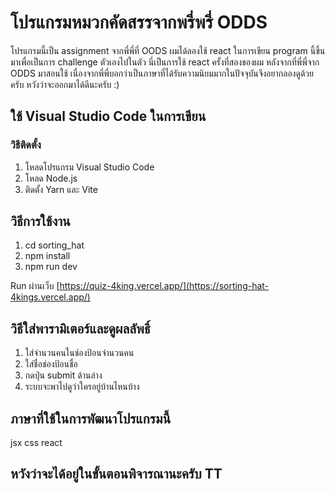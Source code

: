 # โปรแกรมหมวกคัดสรรจากพรี่พรี่ ODDS
โปรแกรมนี้เป็น assignment จากพี่พี่ที่ OODS ผมได้ลองใช้ react ในการเขียน program นี้ขึ้นมาเพื่อเป็นการ challenge ตัวเองไปในตัว
นี่เป็นการใช้ react ครั้งที่สองของผม หลังจากที่พี่พี่จาก ODDS มาสอนใช้ เนื่องจากพี่พี่บอกว่าเป็นภาษาที่ได้รับความนิยมมากในปัจจุบันจึงอยากลองดูด้วยครับ
หวังว่าจะออกมาได้ดีนะครับ :)
## ใช้ Visual Studio Code ในการเขียน
### วิธีติดตั้ง 
1. โหลดโปรแกรม Visual Studio Code
2. โหลด Node.js
3. ติดตั้ง Yarn และ Vite


## วิธีการใช้งาน
1. cd sorting_hat
2. npm install
3. npm run dev

Run ผ่านเว็บ [https://quiz-4king.vercel.app/](https://sorting-hat-4kings.vercel.app/)

## วิธีใส่พารามิเตอร์และดูผลลัพธิ์ 
1. ใส่จำนวนคนในช่องป้อนจำนวนคน 
2. ใส่ชื่อช่องป้อนชื่อ
3. กดปุ่น submit ด้านล่าง
4. ระบบจะพาไปดูว่าใครอยู่บ้านไหนบ้าง


## ภาษาที่ใช้ในการพัฒนาโปรแกรมนี้
jsx css react

## หวังว่าจะได้อยู่ในขั้นตอนพิจารณานะครับ TT
